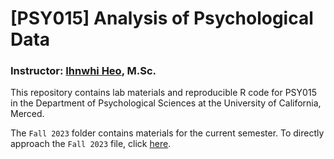 # [PSY015] Analysis of Psychological Data

### Instructor: [Ihnwhi Heo](http://ihnwhiheo.github.io/), M.Sc.

This repository contains lab materials and reproducible R code for PSY015 in the Department of Psychological Sciences at the University of California, Merced.

The ``Fall 2023`` folder contains materials for the current semester. To directly approach the ``Fall 2023`` file, click [here](https://github.com/IhnwhiHeo/PSY015/tree/master/Fall%202023).
